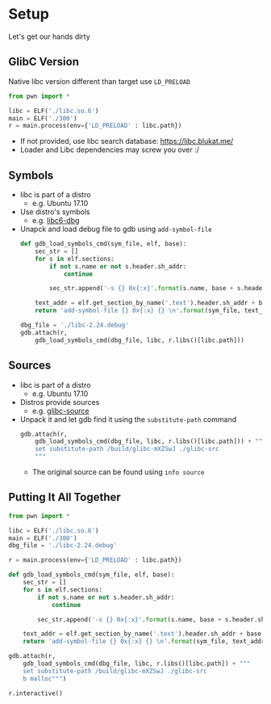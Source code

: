 # Setup
Let's get our hands dirty


## GlibC Version

Native libc version different than target use `LD_PRELOAD`
```python
from pwn import *

libc = ELF('./libc.so.6')
main = ELF('./300')
r = main.process(env={'LD_PRELOAD' : libc.path})
```

* If not provided, use libc search database: https://libc.blukat.me/
* Loader and Libc dependencies may screw you over :/


## Symbols

* libc is part of a distro
    - e.g. Ubuntu 17.10
* Use distro's symbols
    - e.g. [libc6-dbg](https://launchpad.net/~ubuntu-security/+archive/ubuntu/ppa/+build/12759262/+files/libc6-dbg_2.24-9ubuntu2.2_amd64.deb) 
* Unapck and load debug file to gdb using `add-symbol-file`
    ```python
    def gdb_load_symbols_cmd(sym_file, elf, base):
        sec_str = []
        for s in elf.sections:
            if not s.name or not s.header.sh_addr:
                continue

            sec_str.append('-s {} 0x{:x}'.format(s.name, base + s.header.sh_addr))

        text_addr = elf.get_section_by_name('.text').header.sh_addr + base
        return 'add-symbol-file {} 0x{:x} {} \n'.format(sym_file, text_addr, ' '.join(sec_str))

    dbg_file = './libc-2.24.debug'
    gdb.attach(r,
        gdb_load_symbols_cmd(dbg_file, libc, r.libs()[libc.path]))
    ```


## Sources

* libc is part of a distro
    - e.g. Ubuntu 17.10
* Distros provide sources
    - e.g. [glibc-source](https://launchpad.net/~ubuntu-security/+archive/ubuntu/ppa/+build/12759262/+files/glibc-source_2.24-9ubuntu2.2_all.deb)
* Unpack it and let gdb find it using the `substitute-path` command
    ```python
    gdb.attach(r,
        gdb_load_symbols_cmd(dbg_file, libc, r.libs()[libc.path])) + """
        set substitute-path /build/glibc-mXZSwJ ./glibc-src
        """
    ```
    - The original source can be found using `info source`



## Putting It All Together

```python
from pwn import *

libc = ELF('./libc.so.6')
main = ELF('./300')
dbg_file = './libc-2.24.debug'

r = main.process(env={'LD_PRELOAD' : libc.path})

def gdb_load_symbols_cmd(sym_file, elf, base):
    sec_str = []
    for s in elf.sections:
        if not s.name or not s.header.sh_addr:
            continue

        sec_str.append('-s {} 0x{:x}'.format(s.name, base + s.header.sh_addr))

    text_addr = elf.get_section_by_name('.text').header.sh_addr + base
    return 'add-symbol-file {} 0x{:x} {} \n'.format(sym_file, text_addr, ' '.join(sec_str))

gdb.attach(r,
    gdb_load_symbols_cmd(dbg_file, libc, r.libs()[libc.path]) + """
    set substitute-path /build/glibc-mXZSwJ ./glibc-src
    b malloc""")

r.interactive()
```

